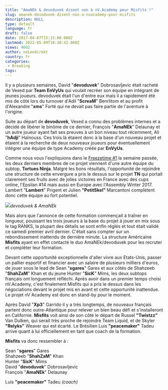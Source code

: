 ```yaml
---
title: "AmaNEk & devoduvek disent non à nV.Academy pour Misfits !"
slug: amanek-devoduvek-disent-non-a-nvacademy-pour-misfits
description: NULL
type: default
language: fr
draft: false
date: 2017-04-07T15:15:00.000Z
lastmod: 2022-05-09T10:30:42.000Z
views: 4602
author: neLendirekt
country: fr
categories:
 - Breaking
tags:
---
```

Il y a plusieurs semaines, David "**devoduvek**" Dobrosavljevic était racheté de Vexed par **Team** **EnVyUs** qui voulait recréer son équipe en intégrant de jeunes joueurs. devoduvek était l'un d'entre eux mais il a rapidement été mis de côté lors du turnover d'Adil "**ScreaM**" Benrlitom et au profit d'Alexandre "**xms**" Forté qui ne devait pas faire partie de l'aventure à l'origine.

Suite au départ de **devoduvek**, Vexed a connu des problèmes internes et a décidé de libérer le binôme de ce dernier, François "**AmaNEk**" Delaunay et un autre joueur ayant fait ses preuves à un bon niveau tout récemment, Ali "**hAdji**" Haïnouss. Ces trois là étaient donc à la base d'un nouveau projet et étaient à la recherche de deux nouveaux joueurs pour éventuellement intégrer une équipe de type Academy créée par **EnVyUs**.

Comme nous vous l'expliquions dans le [Freezetime #1](/flash/le-freezetime-1-actualite-francaise-et-internationale/419) la semaine passée, les deux derniers membres de ce projet viennent d'une autre équipe du subtop, **Tortues Ninja**. Malgré les bons résultats, l'opportunité de rejoindre une structure de cette envergure a pris le dessus sur le projet **TN** qui portait clairement ses fruits avec de jolies victoires en France avec des cups online, l'Epsilan #14 mais aussi en Europe avec l'Assembly Winter 2017\. Lambert "**Lambert**" Prigent et Julien **"PetitSkel"** Marcantoni complètent donc cette équipe au fort potentiel.

![](/storage/images/58e649aea4b9d_ama-devojpg.jpg)_devoduvek & AmaNEk_

Mais alors que l'annonce de cette formation commençait à traîner en longueur, poussant les trois joueurs à la base du projet à jouer en mix sous le tag RANKS, la plupart des détails se sont enfin réglés et tout était validé ce samedi premier avril dernier. C'était sans compter sur un rebondissement inattendu de dernière minute. La structure Américaine **Misfits** ayant en effet contacté le duo AmaNEk/devoduvek pour les recruter et compléter leur formation.

Devant cette opportunité exceptionnelle d'aller vivre aux Etats-Unis, passer un pallier esportif et financier avec un salaire de plusieurs milliers d'euros, de jouer sous le lead de Sean "**sgares**" Gares et aux côtés de Shahzeeb "**ShahZaM**" Khan et du jeune Hunter "**SicK**" Mims, les deux subtops français ont longuement réfléchi. Après avoir dans un premier temps choisi nV.Academy, c'est finalement Misfits qui a pris le dessus dans les négociations devant le projet mis en avant et cette opportunité inattendue. Le projet nV Academy est donc en stand-by pour le moment.

Après David "**Xp3**" Garrido il y a très longtemps, de nouveaux français partent donc outre-Atlantique pour relever un bien beau défi et s'installeront en Californie. **Misfits** voit ainsi de son côté le départ de Russel **"Twistzz"** Van Dulken, qui serait très proche de rejoindre Team Liquid, et de Skyler **"Relyks"** Weaver qui est écarté. Le Brésilien Luis **"peacemaker"** Tadeu arrive quant à lui officiellement en tant que coach de la formation.

**Misfits** va donc ressembler à :

Sean "**sgares**" Gares  
Shahzeeb "**ShahZaM**" Khan  
Hunter "**SicK**" Mims  
David "**devoduvek**" Dobrosavljevic  
François "**AmaNEk**" Delaunay

Luis **"peacemaker"** Tadeu _(coach)_
